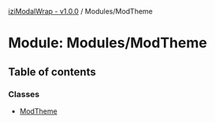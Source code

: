 [iziModalWrap - v1.0.0](../README.md) / Modules/ModTheme

# Module: Modules/ModTheme

## Table of contents

### Classes

- [ModTheme](../classes/modules_modtheme.modtheme.md)
